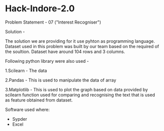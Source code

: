 # Hack-Indore-2.0
Problem Statement - 07 ("Interest Recogniser")

Solution - 

The solution we are providing for it use pyhton as programming language. Dataset used in this problem was built by our team based on the required of the soultion. Dataset have around 104 rows and 3 columns. 

Following python library were also used -
 
 1.Scilearn - The data
 
 2.Pandas - This is used to manipulate the data of array
 
 3.Matplotlib - This is used to plot the graph based on data provided by scilearn function used for comparing and recognising the  text that is used as feature obtained from dataset.
 
 Software used where:
 
 * Sypder
 * Excel
